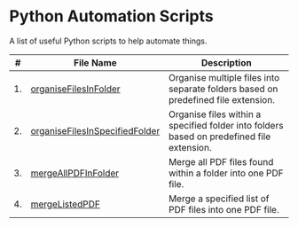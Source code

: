 # Python Automation Scripts
A list of useful Python scripts to help automate things.

#|File Name|Description
---|----------|-----------
1.|[organiseFilesInFolder](https://github.com/Tendulkarx/Automation-Scripts/blob/master/organiseFilesInFolder.py)| Organise multiple files into separate folders based on predefined file extension.
2.|[organiseFilesInSpecifiedFolder](https://github.com/Tendulkarx/Automation-Scripts/blob/master/organiseFilesInSpecifiedFolder.py)| Organise files within a specified folder into folders based on predefined file extension.
3.|[mergeAllPDFInFolder](https://github.com/Tendulkarx/Automation-Scripts/blob/master/mergeAllPDFInFolder.py)| Merge all PDF files found within a folder into one PDF file.
4.|[mergeListedPDF](https://github.com/Tendulkarx/Automation-Scripts/blob/master/mergeListedPDF.py)| Merge a specified list of PDF files into one PDF file.